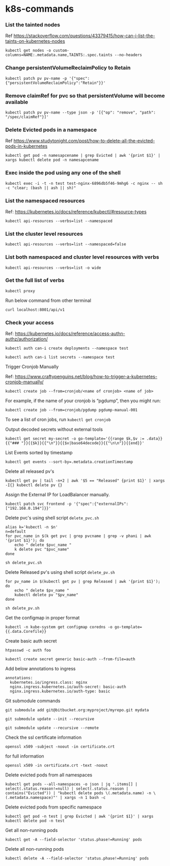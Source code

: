 # k8s-commands

### List the tainted nodes

Ref https://stackoverflow.com/questions/43379415/how-can-i-list-the-taints-on-kubernetes-nodes

```
kubectl get nodes -o custom-columns=NAME:.metadata.name,TAINTS:.spec.taints --no-headers 
```

### Change persistentVolumeReclaimPolicy to Retain

```
kubectl patch pv pv-name -p '{"spec":{"persistentVolumeReclaimPolicy":"Retain"}}'
```

### Remove claimRef for pvc so that persistentVolume will become available

```
kubectl patch pv pv-name --type json -p '[{"op": "remove", "path": "/spec/claimRef"}]'
```

### Delete Evicted pods in a namespace

Ref https://www.studytonight.com/post/how-to-delete-all-the-evicted-pods-in-kubernetes

```
kubectl get pod -n namesapcename | grep Evicted | awk '{print $1}' | xargs kubectl delete pod -n namesapcename
```

### Exec inside the pod using any one of the shell

```
kubectl exec -i -t -n test test-nginx-6896db5f46-9mhg6 -c nginx -- sh -c "clear; (bash || ash || sh)"
```
### List the namespaced resources

Ref: https://kubernetes.io/docs/reference/kubectl/#resource-types

```
kubectl api-resources --verbs=list --namespaced
```

### List the cluster level resources

```
kubectl api-resources --verbs=list --namespaced=false
```

### List both namespaced and cluster level resources with verbs

```
kubectl api-resources --verbs=list -o wide
```
### Get the full list of verbs

```
kubectl proxy
```
Run below command from other terminal

```
curl localhost:8001/api/v1
```

### Check your access

Ref: https://kubernetes.io/docs/reference/access-authn-authz/authorization/

```
kubectl auth can-i create deployments --namespace test
```

```
kubectl auth can-i list secrets --namespace test
```


Trigger Cronjob Manually

Ref: https://www.craftypenguins.net/blog/how-to-trigger-a-kubernetes-cronjob-manually/

```
kubectl create job --from=cronjob/<name of cronjob> <name of job>
```

For example, if the name of your cronjob is “pgdump”, then you might run:

```
kubectl create job --from=cronjob/pgdump pgdump-manual-001
```

To see a list of cron jobs, run `kubectl get cronjob`


Output decoded secrets without external tools

```
kubectl get secret my-secret -o go-template='{{range $k,$v := .data}}{{"### "}}{{$k}}{{"\n"}}{{$v|base64decode}}{{"\n\n"}}{{end}}'
```

List Events sorted by timestamp

```
kubectl get events --sort-by=.metadata.creationTimestamp
```
Delete all released pv's

```
kubectl get pv | tail -n+2 | awk '$5 == "Released" {print $1}' | xargs -I{} kubectl delete pv {}
```
Assign the External IP for LoadBalancer manually.

```
kubectl patch svc frontend -p '{"spec":{"externalIPs":["192.168.0.194"]}}'
```

Delete pvc's using shell script `delete_pvc.sh`

```
alias k='kubectl -n $n'
n=default
for pvc_name in $(k get pvc | grep pvcname | grep -v phani | awk '{print $1}'); do
    echo " delete $pvc_name "
    k delete pvc "$pvc_name"
done
```

```
sh delete_pvc.sh
```

Delete Released pv's using shell script `delete_pv.sh`

```
for pv_name in $(kubectl get pv | grep Released | awk '{print $1}'); do
    echo " delete $pv_name "
    kubectl delete pv "$pv_name"
done
```

```
sh delete_pv.sh
```
Get the configmap in proper format

```
kubectl -n kube-system get configmap coredns -o go-template={{.data.Corefile}}
```

Create basic auth secret
```
htpasswd -c auth foo

kubectl create secret generic basic-auth --from-file=auth
```

Add below annotations to ingress

```
annotations:
  kubernetes.io/ingress.class: nginx
  nginx.ingress.kubernetes.io/auth-secret: basic-auth
  nginx.ingress.kubernetes.io/auth-type: basic
```

Git submodule commands

```
git submodule add git@bitbucket.org:myproject/myrepo.git mydata

git submodule update --init --recursive

git submodule update --recursive --remote
```
Check the ssl certificate information

```
openssl x509 -subject -noout -in certificate.crt
```
for full information

```
openssl x509 -in certificate.crt -text -noout
```

Delete evicted pods from all namespaces

```
kubectl get pods --all-namespaces -o json | jq '.items[] | select(.status.reason!=null) | select(.status.reason | contains("Evicted")) | "kubectl delete pods \(.metadata.name) -n \(.metadata.namespace)"' | xargs -n 1 bash -c
```

Delete evicted pods from specific namespace

```
kubectl get pod -n test | grep Evicted | awk '{print $1}' | xargs kubectl delete pod -n test
```
Get all non-running pods

```
kubectl get -A --field-selector 'status.phase!=Running' pods
```

Delete all non-running pods

```
kubectl delete -A --field-selector 'status.phase!=Running' pods
```
